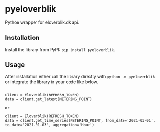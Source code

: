 # pyeloverblik
Python wrapper for eloverblik.dk api.

## Installation
Install the library from PyPI: `pip install pyeloverblik`.

## Usage 
After installation either call the library directly with `python -m pyeloverblik` or integrate the library in your code like below.

```python3

client = Eloverblik(REFRESH_TOKEN)
data = client.get_latest(METERING_POINT)

or 

client = Eloverblik(REFRESH_TOKEN)
data = client.get_time_series(METERING_POINT, from_date='2021-01-01', to_date='2021-01-03', aggregation='Hour')


```
